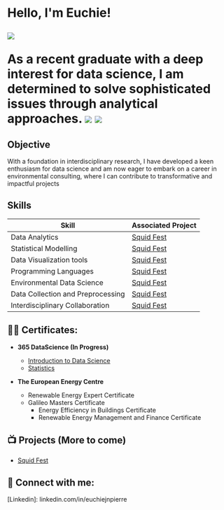 <h1>Hello, I'm Euchie! 

<a href="https://www.linkedin.com/in/euchiejnpierre/"><img src="https://img.shields.io/badge/-LinkedIn-0072b1?&style=for-the-badge&logo=linkedin&logoColor=white" /></a>

As a recent graduate with a deep interest for data science, I am determined to solve sophisticated issues through analytical approaches.  <img src="https://img.shields.io/badge/-Data%20Scientist-276DC3?&style=for-the-badge&logo=r&logoColor=white" />
</a><img src="https://img.shields.io/badge/-Marine%20Ecology-0099cc?&style=for-the-badge&logo=fish&logoColor=white" />
</a>

## Objective

With a foundation in interdisciplinary research, I have developed a keen enthusiasm for data science and am now eager to embark on a career in environmental consulting, where I can contribute to transformative and impactful projects

## Skills

| Skill                                         | Associated Project         |
|-----------------------------------------------|----------------------------|
| Data Analytics                                | <a href="https://github.com/Euchie23/Squid-Fest">Squid Fest</a>|
| Statistical Modelling                         | <a href="https://github.com/Euchie23/Squid-Fest">Squid Fest</a>|
| Data Visualization tools                      | <a href="https://github.com/Euchie23/Squid-Fest">Squid Fest</a>|
| Programming Languages                         | <a href="https://github.com/Euchie23/Squid-Fest">Squid Fest</a>|
| Environmental Data Science                    | <a href="https://github.com/Euchie23/Squid-Fest">Squid Fest</a>|
| Data Collection and Preprocessing             | <a href="https://github.com/Euchie23/Squid-Fest">Squid Fest</a>|
| Interdisciplinary Collaboration               | <a href="https://github.com/Euchie23/Squid-Fest">Squid Fest</a>|

  
<h2>👨‍💻 Certificates:</h2>

- <b>365 DataScience (In Progress) </b>
  - [Introduction to Data Science](https://learn.365datascience.com/c/c29cb0b1cf/)
  - [Statistics](https://learn.365datascience.com/c/c29cb0b1cf/)
    
- <b> The European Energy Centre </b>
  - Renewable Energy Expert Certificate
  - Galileo Masters Certificate
    - Energy Efficiency in Buildings Certificate
    - Renewable Energy Management and Finance Certificate

<h2>📺 Projects (More to come) </h2>

- [Squid Fest](https://github.com/Euchie23/Squid-Fest)

<h2> 🤳 Connect with me:</h2>
[Linkedin]: linkedin.com/in/euchiejnpierre

